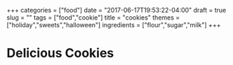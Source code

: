 +++
categories = ["food"]
date = "2017-06-17T19:53:22-04:00"
draft = true
slug = ""
tags = ["food","cookie"]
title = "cookies"
themes = ["holiday","sweets","halloween"]
ingredients = ["flour","sugar","milk"]
+++

Delicious Cookies
==================